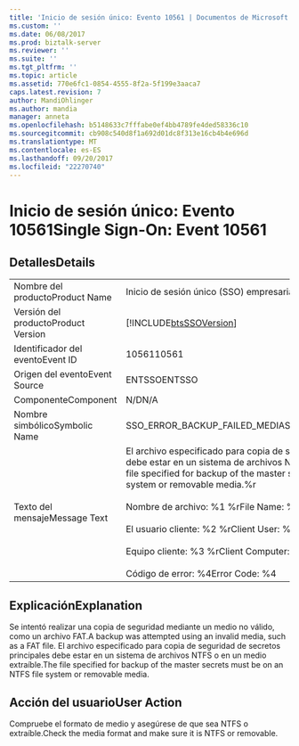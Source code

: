 ```yaml
---
title: 'Inicio de sesión único: Evento 10561 | Documentos de Microsoft'
ms.custom: ''
ms.date: 06/08/2017
ms.prod: biztalk-server
ms.reviewer: ''
ms.suite: ''
ms.tgt_pltfrm: ''
ms.topic: article
ms.assetid: 770e6fc1-0854-4555-8f2a-5f199e3aaca7
caps.latest.revision: 7
author: MandiOhlinger
ms.author: mandia
manager: anneta
ms.openlocfilehash: b5148633c7fffabe0ef4bb4789fe4ded58336c10
ms.sourcegitcommit: cb908c540d8f1a692d01dc8f313e16cb4b4e696d
ms.translationtype: MT
ms.contentlocale: es-ES
ms.lasthandoff: 09/20/2017
ms.locfileid: "22270740"
---
```

# <a name="single-sign-on-event-10561"></a><span data-ttu-id="2f706-102">Inicio de sesión único: Evento 10561</span><span class="sxs-lookup"><span data-stu-id="2f706-102">Single Sign-On: Event 10561</span></span>
## <a name="details"></a><span data-ttu-id="2f706-103">Detalles</span><span class="sxs-lookup"><span data-stu-id="2f706-103">Details</span></span>  
  
|||  
|-|-|  
|<span data-ttu-id="2f706-104">Nombre del producto</span><span class="sxs-lookup"><span data-stu-id="2f706-104">Product Name</span></span>|<span data-ttu-id="2f706-105">Inicio de sesión único (SSO) empresarial</span><span class="sxs-lookup"><span data-stu-id="2f706-105">Enterprise Single Sign-On</span></span>|  
|<span data-ttu-id="2f706-106">Versión del producto</span><span class="sxs-lookup"><span data-stu-id="2f706-106">Product Version</span></span>|[!INCLUDE[btsSSOVersion](../includes/btsssoversion-md.md)]|  
|<span data-ttu-id="2f706-107">Identificador del evento</span><span class="sxs-lookup"><span data-stu-id="2f706-107">Event ID</span></span>|<span data-ttu-id="2f706-108">10561</span><span class="sxs-lookup"><span data-stu-id="2f706-108">10561</span></span>|  
|<span data-ttu-id="2f706-109">Origen del evento</span><span class="sxs-lookup"><span data-stu-id="2f706-109">Event Source</span></span>|<span data-ttu-id="2f706-110">ENTSSO</span><span class="sxs-lookup"><span data-stu-id="2f706-110">ENTSSO</span></span>|  
|<span data-ttu-id="2f706-111">Componente</span><span class="sxs-lookup"><span data-stu-id="2f706-111">Component</span></span>|<span data-ttu-id="2f706-112">N/D</span><span class="sxs-lookup"><span data-stu-id="2f706-112">N/A</span></span>|  
|<span data-ttu-id="2f706-113">Nombre simbólico</span><span class="sxs-lookup"><span data-stu-id="2f706-113">Symbolic Name</span></span>|<span data-ttu-id="2f706-114">SSO_ERROR_BACKUP_FAILED_MEDIA</span><span class="sxs-lookup"><span data-stu-id="2f706-114">SSO_ERROR_BACKUP_FAILED_MEDIA</span></span>|  
|<span data-ttu-id="2f706-115">Texto del mensaje</span><span class="sxs-lookup"><span data-stu-id="2f706-115">Message Text</span></span>|<span data-ttu-id="2f706-116">El archivo especificado para copia de seguridad de secretos principales debe estar en un sistema de archivos NTFS o en un medio extraíble.%r</span><span class="sxs-lookup"><span data-stu-id="2f706-116">The file specified for backup of the master secrets must be on an NTFS file system or removable media.%r</span></span><br /><br /> <span data-ttu-id="2f706-117">Nombre de archivo: %1 %r</span><span class="sxs-lookup"><span data-stu-id="2f706-117">File Name: %1%r</span></span><br /><br /> <span data-ttu-id="2f706-118">El usuario cliente: %2 %r</span><span class="sxs-lookup"><span data-stu-id="2f706-118">Client User: %2%r</span></span><br /><br /> <span data-ttu-id="2f706-119">Equipo cliente: %3 %r</span><span class="sxs-lookup"><span data-stu-id="2f706-119">Client Computer: %3%r</span></span><br /><br /> <span data-ttu-id="2f706-120">Código de error: %4</span><span class="sxs-lookup"><span data-stu-id="2f706-120">Error Code: %4</span></span>|  
  
## <a name="explanation"></a><span data-ttu-id="2f706-121">Explicación</span><span class="sxs-lookup"><span data-stu-id="2f706-121">Explanation</span></span>  
 <span data-ttu-id="2f706-122">Se intentó realizar una copia de seguridad mediante un medio no válido, como un archivo FAT.</span><span class="sxs-lookup"><span data-stu-id="2f706-122">A backup was attempted using an invalid media, such as a FAT file.</span></span> <span data-ttu-id="2f706-123">El archivo especificado para copia de seguridad de secretos principales debe estar en un sistema de archivos NTFS o en un medio extraíble.</span><span class="sxs-lookup"><span data-stu-id="2f706-123">The file specified for backup of the master secrets must be on an NTFS file system or removable media.</span></span>  
  
## <a name="user-action"></a><span data-ttu-id="2f706-124">Acción del usuario</span><span class="sxs-lookup"><span data-stu-id="2f706-124">User Action</span></span>  
 <span data-ttu-id="2f706-125">Compruebe el formato de medio y asegúrese de que sea NTFS o extraíble.</span><span class="sxs-lookup"><span data-stu-id="2f706-125">Check the media format and make sure it is NTFS or removable.</span></span>